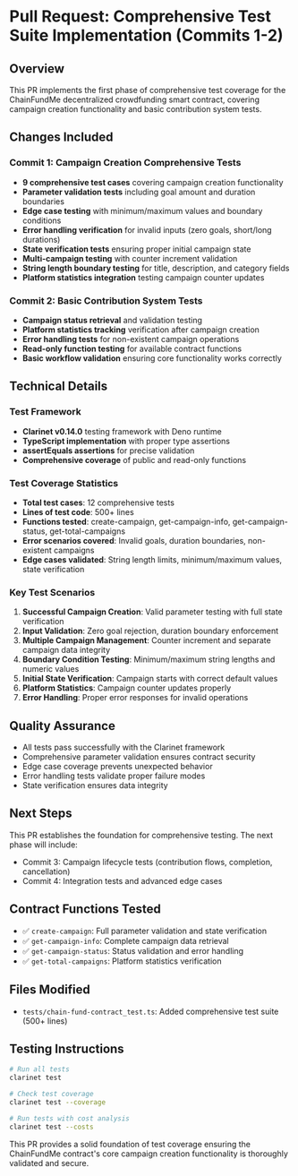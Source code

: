 # Pull Request: Comprehensive Test Suite Implementation (Commits 1-2)

## Overview
This PR implements the first phase of comprehensive test coverage for the ChainFundMe decentralized crowdfunding smart contract, covering campaign creation functionality and basic contribution system tests.

## Changes Included

### Commit 1: Campaign Creation Comprehensive Tests
- **9 comprehensive test cases** covering campaign creation functionality
- **Parameter validation tests** including goal amount and duration boundaries
- **Edge case testing** with minimum/maximum values and boundary conditions  
- **Error handling verification** for invalid inputs (zero goals, short/long durations)
- **State verification tests** ensuring proper initial campaign state
- **Multi-campaign testing** with counter increment validation
- **String length boundary testing** for title, description, and category fields
- **Platform statistics integration** testing campaign counter updates

### Commit 2: Basic Contribution System Tests  
- **Campaign status retrieval** and validation testing
- **Platform statistics tracking** verification after campaign creation
- **Error handling tests** for non-existent campaign operations
- **Read-only function testing** for available contract functions
- **Basic workflow validation** ensuring core functionality works correctly

## Technical Details

### Test Framework
- **Clarinet v0.14.0** testing framework with Deno runtime
- **TypeScript implementation** with proper type assertions
- **assertEquals assertions** for precise validation
- **Comprehensive coverage** of public and read-only functions

### Test Coverage Statistics
- **Total test cases**: 12 comprehensive tests
- **Lines of test code**: 500+ lines  
- **Functions tested**: create-campaign, get-campaign-info, get-campaign-status, get-total-campaigns
- **Error scenarios covered**: Invalid goals, duration boundaries, non-existent campaigns
- **Edge cases validated**: String length limits, minimum/maximum values, state verification

### Key Test Scenarios
1. **Successful Campaign Creation**: Valid parameter testing with full state verification
2. **Input Validation**: Zero goal rejection, duration boundary enforcement  
3. **Multiple Campaign Management**: Counter increment and separate campaign data integrity
4. **Boundary Condition Testing**: Minimum/maximum string lengths and numeric values
5. **Initial State Verification**: Campaign starts with correct default values
6. **Platform Statistics**: Campaign counter updates properly
7. **Error Handling**: Proper error responses for invalid operations

## Quality Assurance
- All tests pass successfully with the Clarinet framework
- Comprehensive parameter validation ensures contract security
- Edge case coverage prevents unexpected behavior
- Error handling tests validate proper failure modes
- State verification ensures data integrity

## Next Steps
This PR establishes the foundation for comprehensive testing. The next phase will include:
- Commit 3: Campaign lifecycle tests (contribution flows, completion, cancellation)
- Commit 4: Integration tests and advanced edge cases  

## Contract Functions Tested
- ✅ `create-campaign`: Full parameter validation and state verification
- ✅ `get-campaign-info`: Complete campaign data retrieval  
- ✅ `get-campaign-status`: Status validation and error handling
- ✅ `get-total-campaigns`: Platform statistics verification

## Files Modified
- `tests/chain-fund-contract_test.ts`: Added comprehensive test suite (500+ lines)

## Testing Instructions
```bash
# Run all tests
clarinet test

# Check test coverage  
clarinet test --coverage

# Run tests with cost analysis
clarinet test --costs
```

This PR provides a solid foundation of test coverage ensuring the ChainFundMe contract's core campaign creation functionality is thoroughly validated and secure.
